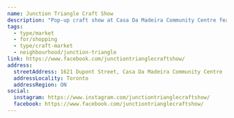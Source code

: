 ```yaml
---
name: Junction Triangle Craft Show
description: "Pop-up craft show at Casa Da Madeira Community Centre featuring local artisans and makers."
tags:
  - type/market
  - for/shopping
  - type/craft-market
  - neighbourhood/junction-triangle
link: https://www.facebook.com/junctiontrianglecraftshow/
address:
  streetAddress: 1621 Dupont Street, Casa Da Madeira Community Centre
  addressLocality: Toronto
  addressRegion: ON
social:
  instagram: https://www.instagram.com/junctiontrianglecraftshow/
  facebook: https://www.facebook.com/junctiontrianglecraftshow/
---
```

